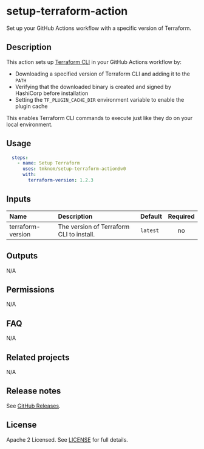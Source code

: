 # setup-terraform-action

Set up your GitHub Actions workflow with a specific version of Terraform.

<!-- actdocs start -->

## Description

This action sets up [Terraform CLI](https://www.terraform.io/) in your GitHub Actions workflow by:

- Downloading a specified version of Terraform CLI and adding it to the `PATH`
- Verifying that the downloaded binary is created and signed by HashiCorp before installation
- Setting the `TF_PLUGIN_CACHE_DIR` environment variable to enable the plugin cache

This enables Terraform CLI commands to execute just like they do on your local environment.

## Usage

```yaml
  steps:
    - name: Setup Terraform
      uses: tmknom/setup-terraform-action@v0
      with:
        terraform-version: 1.2.3
```

## Inputs

| Name | Description | Default | Required |
| :--- | :---------- | :------ | :------: |
| terraform-version | The version of Terraform CLI to install. | `latest` | no |

## Outputs

N/A

<!-- actdocs end -->

## Permissions

N/A

## FAQ

N/A

## Related projects

N/A

## Release notes

See [GitHub Releases][releases].

## License

Apache 2 Licensed. See [LICENSE](LICENSE) for full details.

[releases]: https://github.com/tmknom/setup-terraform-action/releases

